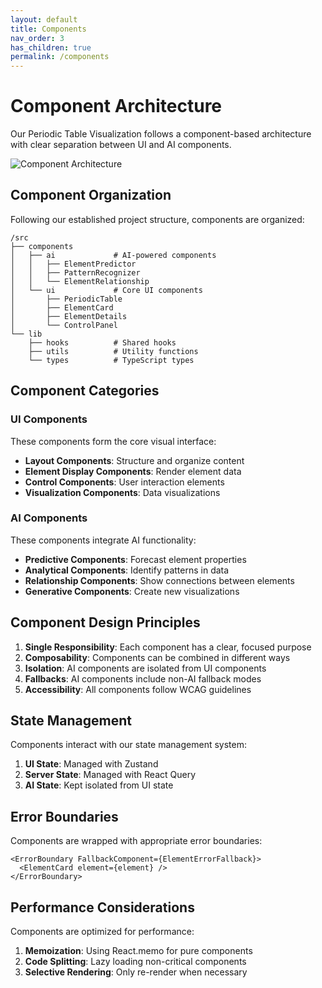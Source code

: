 ```yaml
---
layout: default
title: Components
nav_order: 3
has_children: true
permalink: /components
---
```


# Component Architecture

Our Periodic Table Visualization follows a component-based architecture with clear separation between UI and AI components.

![Component Architecture](../assets/diagrams/component-architecture.png)

## Component Organization

Following our established project structure, components are organized:

```
/src
├── components
│   ├── ai             # AI-powered components
│   │   ├── ElementPredictor
│   │   ├── PatternRecognizer
│   │   └── ElementRelationship
│   └── ui             # Core UI components
│       ├── PeriodicTable
│       ├── ElementCard
│       ├── ElementDetails
│       └── ControlPanel
└── lib
    ├── hooks          # Shared hooks
    ├── utils          # Utility functions
    └── types          # TypeScript types
```

## Component Categories

### UI Components

These components form the core visual interface:

- **Layout Components**: Structure and organize content
- **Element Display Components**: Render element data
- **Control Components**: User interaction elements
- **Visualization Components**: Data visualizations

### AI Components 

These components integrate AI functionality:

- **Predictive Components**: Forecast element properties
- **Analytical Components**: Identify patterns in data
- **Relationship Components**: Show connections between elements
- **Generative Components**: Create new visualizations

## Component Design Principles

1. **Single Responsibility**: Each component has a clear, focused purpose
2. **Composability**: Components can be combined in different ways
3. **Isolation**: AI components are isolated from UI components
4. **Fallbacks**: AI components include non-AI fallback modes
5. **Accessibility**: All components follow WCAG guidelines

## State Management

Components interact with our state management system:

1. **UI State**: Managed with Zustand
2. **Server State**: Managed with React Query  
3. **AI State**: Kept isolated from UI state

## Error Boundaries

Components are wrapped with appropriate error boundaries:

```tsx
<ErrorBoundary FallbackComponent={ElementErrorFallback}>
  <ElementCard element={element} />
</ErrorBoundary>
```

## Performance Considerations

Components are optimized for performance:

1. **Memoization**: Using React.memo for pure components
2. **Code Splitting**: Lazy loading non-critical components
3. **Selective Rendering**: Only re-render when necessary
